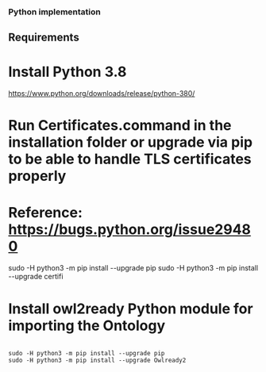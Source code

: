 ### Python implementation

## Requirements
# Install Python 3.8
https://www.python.org/downloads/release/python-380/
# Run Certificates.command in the installation folder or upgrade via pip to be able to handle TLS certificates properly
# Reference: https://bugs.python.org/issue29480
sudo -H python3 -m pip install --upgrade pip
sudo -H python3 -m pip install --upgrade certifi

# Install owl2ready Python module for importing the Ontology
<code>
sudo -H python3 -m pip install --upgrade pip
sudo -H python3 -m pip install --upgrade Owlready2
</code>
